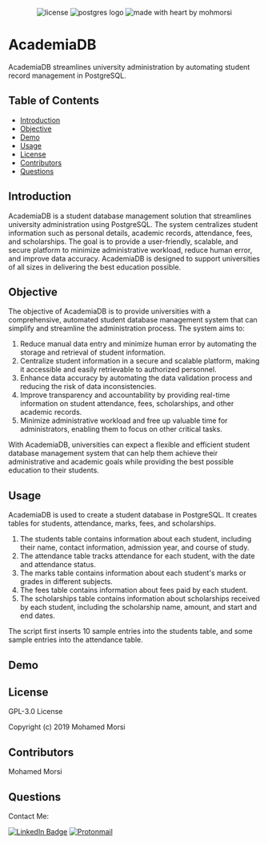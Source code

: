 <div align="center">

![license](https://img.shields.io/github/license/mohmorsi/Space-Byte?style=flat-square)
![postgres logo](https://img.shields.io/badge/Postgres-3D6388?style=flat-square&logo=postgresql&logoColor=white)
![made with heart by mohmorsi](https://img.shields.io/badge/made%20with%20%E2%9D%A4%EF%B8%8F%20by-mohmorsi-red?style=flat-square)
</div>

# AcademiaDB
AcademiaDB streamlines university administration by automating student record management in PostgreSQL.


## Table of Contents
* [Introduction](#introduction) 
* [Objective](#objective)
* [Demo](#demo)
* [Usage](#usage)
* [License](#license)
* [Contributors](#contributors)
* [Questions](#questions)


## Introduction
AcademiaDB is a student database management solution that streamlines university administration using PostgreSQL. The system centralizes student information such as personal details, academic records, attendance, fees, and scholarships. The goal is to provide a user-friendly, scalable, and secure platform to minimize administrative workload, reduce human error, and improve data accuracy. AcademiaDB is designed to support universities of all sizes in delivering the best education possible.

## Objective
The objective of AcademiaDB is to provide universities with a comprehensive, automated student database management system that can simplify and streamline the administration process. The system aims to:

1. Reduce manual data entry and minimize human error by automating the storage and retrieval of student information.
2. Centralize student information in a secure and scalable platform, making it accessible and easily retrievable to authorized personnel.
3. Enhance data accuracy by automating the data validation process and reducing the risk of data inconsistencies.
4. Improve transparency and accountability by providing real-time information on student attendance, fees, scholarships, and other academic records.
5. Minimize administrative workload and free up valuable time for administrators, enabling them to focus on other critical tasks.

With AcademiaDB, universities can expect a flexible and efficient student database management system that can help them achieve their administrative and academic goals while providing the best possible education to their students.


## Usage

AcademiaDB is used to create a student database in PostgreSQL. 
It creates tables for students, attendance, marks, fees, and scholarships.
1. The students table contains information about each student, including their name, contact information, admission year, and course of study. 
2. The attendance table tracks attendance for each student, with the date and attendance status. 
3. The marks table contains information about each student's marks or grades in different subjects. 
4. The fees table contains information about fees paid by each student. 
5. The scholarships table contains information about scholarships received by each student, including the scholarship name, amount, and start and end dates. 

The script first inserts 10 sample entries into the students table, and some sample entries into the attendance table.


## Demo


## License
GPL-3.0 License

Copyright (c) 2019 Mohamed Morsi
## Contributors
Mohamed Morsi

## Questions
Contact Me:

[![LinkedIn Badge](https://img.shields.io/badge/LinkedIn-0077B5?style=for-the-badge&logo=linkedin&logoColor=white)](https://www.linkedin.com/in/mohamedammorsi)
[![Protonmail](https://img.shields.io/badge/ProtonMail-8B89CC?style=for-the-badge&logo=protonmail&logoColor=white)](mailto:adudefromearth@protonmail.com)

